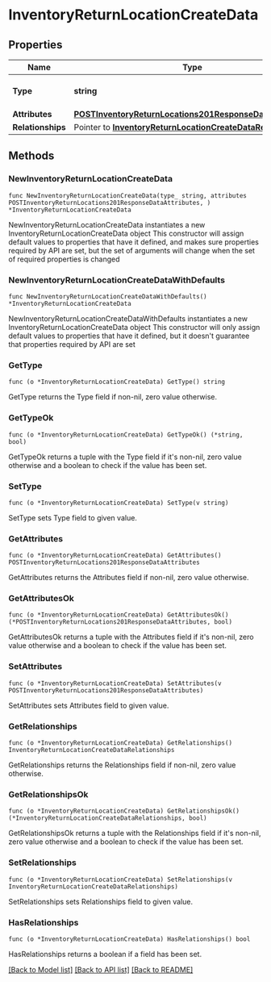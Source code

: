 # InventoryReturnLocationCreateData

## Properties

Name | Type | Description | Notes
------------ | ------------- | ------------- | -------------
**Type** | **string** | The resource&#39;s type | [default to "inventory_return_locations"]
**Attributes** | [**POSTInventoryReturnLocations201ResponseDataAttributes**](POSTInventoryReturnLocations201ResponseDataAttributes.md) |  | 
**Relationships** | Pointer to [**InventoryReturnLocationCreateDataRelationships**](InventoryReturnLocationCreateDataRelationships.md) |  | [optional] 

## Methods

### NewInventoryReturnLocationCreateData

`func NewInventoryReturnLocationCreateData(type_ string, attributes POSTInventoryReturnLocations201ResponseDataAttributes, ) *InventoryReturnLocationCreateData`

NewInventoryReturnLocationCreateData instantiates a new InventoryReturnLocationCreateData object
This constructor will assign default values to properties that have it defined,
and makes sure properties required by API are set, but the set of arguments
will change when the set of required properties is changed

### NewInventoryReturnLocationCreateDataWithDefaults

`func NewInventoryReturnLocationCreateDataWithDefaults() *InventoryReturnLocationCreateData`

NewInventoryReturnLocationCreateDataWithDefaults instantiates a new InventoryReturnLocationCreateData object
This constructor will only assign default values to properties that have it defined,
but it doesn't guarantee that properties required by API are set

### GetType

`func (o *InventoryReturnLocationCreateData) GetType() string`

GetType returns the Type field if non-nil, zero value otherwise.

### GetTypeOk

`func (o *InventoryReturnLocationCreateData) GetTypeOk() (*string, bool)`

GetTypeOk returns a tuple with the Type field if it's non-nil, zero value otherwise
and a boolean to check if the value has been set.

### SetType

`func (o *InventoryReturnLocationCreateData) SetType(v string)`

SetType sets Type field to given value.


### GetAttributes

`func (o *InventoryReturnLocationCreateData) GetAttributes() POSTInventoryReturnLocations201ResponseDataAttributes`

GetAttributes returns the Attributes field if non-nil, zero value otherwise.

### GetAttributesOk

`func (o *InventoryReturnLocationCreateData) GetAttributesOk() (*POSTInventoryReturnLocations201ResponseDataAttributes, bool)`

GetAttributesOk returns a tuple with the Attributes field if it's non-nil, zero value otherwise
and a boolean to check if the value has been set.

### SetAttributes

`func (o *InventoryReturnLocationCreateData) SetAttributes(v POSTInventoryReturnLocations201ResponseDataAttributes)`

SetAttributes sets Attributes field to given value.


### GetRelationships

`func (o *InventoryReturnLocationCreateData) GetRelationships() InventoryReturnLocationCreateDataRelationships`

GetRelationships returns the Relationships field if non-nil, zero value otherwise.

### GetRelationshipsOk

`func (o *InventoryReturnLocationCreateData) GetRelationshipsOk() (*InventoryReturnLocationCreateDataRelationships, bool)`

GetRelationshipsOk returns a tuple with the Relationships field if it's non-nil, zero value otherwise
and a boolean to check if the value has been set.

### SetRelationships

`func (o *InventoryReturnLocationCreateData) SetRelationships(v InventoryReturnLocationCreateDataRelationships)`

SetRelationships sets Relationships field to given value.

### HasRelationships

`func (o *InventoryReturnLocationCreateData) HasRelationships() bool`

HasRelationships returns a boolean if a field has been set.


[[Back to Model list]](../README.md#documentation-for-models) [[Back to API list]](../README.md#documentation-for-api-endpoints) [[Back to README]](../README.md)


